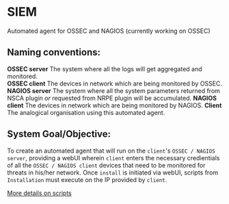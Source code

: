# SIEM
Automated agent for OSSEC and NAGIOS (currently working on OSSEC)

## Naming conventions:
**OSSEC server** The system where all the logs will get aggregated and monitored.  
**OSSEC client** The devices in network which are being monitored by OSSEC.
**NAGIOS server** The system where all the system parameters returned from NSCA plugin _or_ requested from NRPE plugin will be accumulated.
**NAGIOS client** The devices in network which are being monitored by NAGIOS.
**Client** The analogical organisation using this automated agent.

## System Goal/Objective:
To create an automated agent that will run on the `client`'s `OSSEC / NAGIOS server`, providing a webUI wherein `client` enters the necessary credientials of all the `OSSEC / NAGIOS client` devices that need to be monitored for threats in his/her network.
Once `install` is initiated via webUI, scripts from `Installation` must execute on the IP provided by `client`.

[More details on scripts](Installation/ossec_agent_deploy/scripts/README.md)
